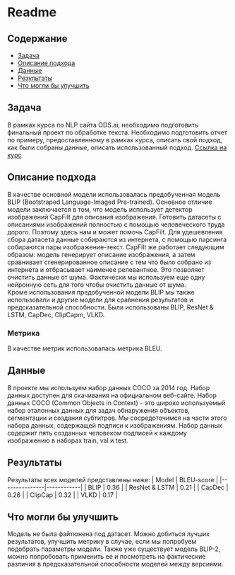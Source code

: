 # Readme
## Содержание
- [Задача](task1)
- [Описание подхода](task2)
- [Данные](task3)
- [Результаты](task4)
- [Что могли бы улучшить](task5)

## Задача <a class="anchor" id="task1"></a>
В рамках курса по NLP сайта ODS.ai, необходимо подготовить финальный проект по обработке текста. Необходимо подготовить отчет по примеру, предоставленному в рамках курса, описать свой подход, 
как были собраны данные, описать использованный подход. 
[Ссылка на курс](https://ods.ai/tracks/nlp-course-spring-23)

## Описание подхода <a class="anchor" id="task2"></a>
В качестве основной модели использовалась предобученная модель BLIP (Bootstraped Language-Imaged Pre-trained). Основное отличие модели заключается в том, что модель использует 
детектор изображений CapFilt для описания изображения. Готовить датасеты с описаниями изображений полностью с помощью человеческого труда дорого. Поэтому здесь нам и может помочь CapFilt.
Для удешевления сбора датасета данные собираются из интернета, с помощью парсинга собираются пары изображение-текст. CapFilt же работает следующим образом: модель генерирует описание изображения, 
а затем сравнивает сгенерированное описание с тем что было собрано из интернета и отбрасывает наименее релевантное. Это позволяет очистить данные от шума. Фактически мы используем еще одну 
нейронную сеть для того чтобы очистить данные от шума.  
Кроме использования предобученной модели BLIP мы также использовали и другие модели для сравнения результатов и предсказательной способности. Были использованы BLIP, ResNet & LSTM, CapDec, ClipCapm, VLKD.

### Метрика
В качестве метрик использовалась метрика BLEU.

## Данные <a class="anchor" id="task3"></a>
В проекте мы используем набор данных COCO за 2014 год. Набор данных доступен для скачивания на официальном веб-сайте. Набор данных COCO (Common Objects in Context) - это широко используемый набор
эталонных данных для задач обнаружения объектов, сегментации и создания субтитров. Мы сосредоточимся на части этого набора данных, содержащей подписи к изображениям. Набор данных содержит пять 
созданных человеком подписей к каждому изображению в наборах train, val и test.

## Результаты <a class="anchor" id="task4"></a>
Результаты всех моделей представлены ниже:
| Model         | BLEU-score |
|---------------|------------|
| BLIP          | 0.36       |
| ResNet & LSTM | 0.21       |
| CapDec        | 0.26       |
| ClipCap       | 0.32       |
| VLKD          | 0.17       |

## Что могли бы улучшить <a class="anchor" id="task5"></a>
Модель не была файтюнена под датасет. Можно добиться лучших результатов, улучшить метрику в случае, если мы попробуем подобрать параметры модели. Также уже существует модель BLIP-2, можно
попробовать применить ее и посмотреть на фактические различия в предсказательной способности моделей между версиями.
